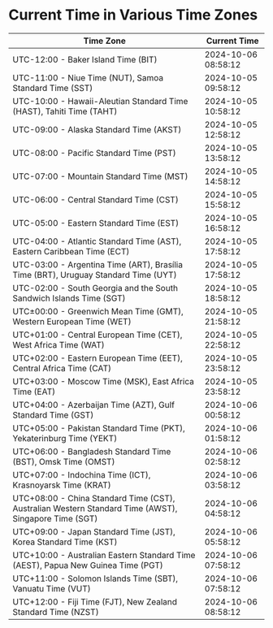 # Current Time in Various Time Zones

| Time Zone | Current Time |
|-----------|--------------|
| UTC-12:00 - Baker Island Time (BIT) | 2024-10-06 08:58:12 |
| UTC-11:00 - Niue Time (NUT), Samoa Standard Time (SST) | 2024-10-05 09:58:12 |
| UTC-10:00 - Hawaii-Aleutian Standard Time (HAST), Tahiti Time (TAHT) | 2024-10-05 10:58:12 |
| UTC-09:00 - Alaska Standard Time (AKST) | 2024-10-05 12:58:12 |
| UTC-08:00 - Pacific Standard Time (PST) | 2024-10-05 13:58:12 |
| UTC-07:00 - Mountain Standard Time (MST) | 2024-10-05 14:58:12 |
| UTC-06:00 - Central Standard Time (CST) | 2024-10-05 15:58:12 |
| UTC-05:00 - Eastern Standard Time (EST) | 2024-10-05 16:58:12 |
| UTC-04:00 - Atlantic Standard Time (AST), Eastern Caribbean Time (ECT) | 2024-10-05 17:58:12 |
| UTC-03:00 - Argentina Time (ART), Brasília Time (BRT), Uruguay Standard Time (UYT) | 2024-10-05 17:58:12 |
| UTC-02:00 - South Georgia and the South Sandwich Islands Time (SGT) | 2024-10-05 18:58:12 |
| UTC±00:00 - Greenwich Mean Time (GMT), Western European Time (WET) | 2024-10-05 21:58:12 |
| UTC+01:00 - Central European Time (CET), West Africa Time (WAT) | 2024-10-05 22:58:12 |
| UTC+02:00 - Eastern European Time (EET), Central Africa Time (CAT) | 2024-10-05 23:58:12 |
| UTC+03:00 - Moscow Time (MSK), East Africa Time (EAT) | 2024-10-05 23:58:12 |
| UTC+04:00 - Azerbaijan Time (AZT), Gulf Standard Time (GST) | 2024-10-06 00:58:12 |
| UTC+05:00 - Pakistan Standard Time (PKT), Yekaterinburg Time (YEKT) | 2024-10-06 01:58:12 |
| UTC+06:00 - Bangladesh Standard Time (BST), Omsk Time (OMST) | 2024-10-06 02:58:12 |
| UTC+07:00 - Indochina Time (ICT), Krasnoyarsk Time (KRAT) | 2024-10-06 03:58:12 |
| UTC+08:00 - China Standard Time (CST), Australian Western Standard Time (AWST), Singapore Time (SGT) | 2024-10-06 04:58:12 |
| UTC+09:00 - Japan Standard Time (JST), Korea Standard Time (KST) | 2024-10-06 05:58:12 |
| UTC+10:00 - Australian Eastern Standard Time (AEST), Papua New Guinea Time (PGT) | 2024-10-06 07:58:12 |
| UTC+11:00 - Solomon Islands Time (SBT), Vanuatu Time (VUT) | 2024-10-06 07:58:12 |
| UTC+12:00 - Fiji Time (FJT), New Zealand Standard Time (NZST) | 2024-10-06 08:58:12 |

